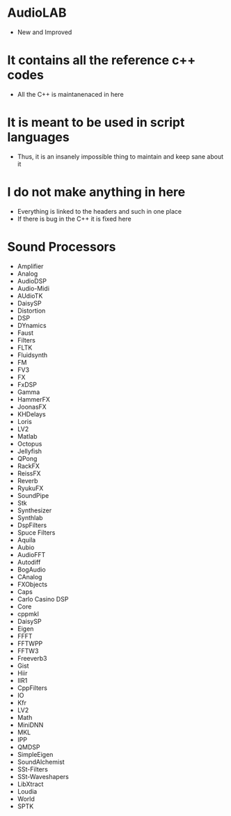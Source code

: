 # AudioLAB
* New and Improved

# It contains all the reference c++ codes
* All the C++ is maintanenaced in here

# It is meant to be used in script languages
* Thus, it is an insanely impossible thing to maintain and keep sane about it

# I do not make anything in here
* Everything is linked to the headers and such in one place
* If there is bug in the C++ it is fixed here

# Sound Processors
* Amplifier
* Analog
* AudioDSP
* Audio-Midi
* AUdioTK
* DaisySP
* Distortion
* DSP
* DYnamics
* Faust
* Filters
* FLTK
* Fluidsynth
* FM
* FV3
* FX
* FxDSP
* Gamma
* HammerFX
* JoonasFX
* KHDelays
* Loris
* LV2
* Matlab
* Octopus
* Jellyfish
* QPong 
* RackFX
* ReissFX
* Reverb
* RyukuFX
* SoundPipe
* Stk
* Synthesizer
* Synthlab
* DspFilters
* Spuce Filters
* Aquila
* Aubio
* AudioFFT
* Autodiff
* BogAudio
* CAnalog
* FXObjects
* Caps
* Carlo Casino DSP
* Core
* cppmkl
* DaisySP
* Eigen
* FFFT
* FFTWPP
* FFTW3
* Freeverb3
* Gist
* Hiir
* IIR1
* CppFilters
* IO
* Kfr
* LV2
* Math
* MiniDNN
* MKL
* IPP
* QMDSP
* SimpleEigen
* SoundAlchemist
* SSt-Filters
* SSt-Waveshapers
* LibXtract
* Loudia
* World
* SPTK
